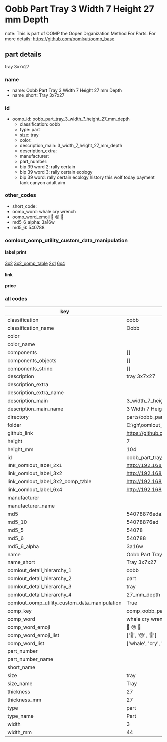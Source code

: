 # Oobb Part Tray 3 Width 7 Height 27 mm Depth  

note: This is part of OOMP the Oopen Organization Method For Parts. For more details: https://github.com/oomlout/oomp_base

##  part details
  



tray 3x7x27



### name
* name: Oobb Part Tray 3 Width 7 Height 27 mm Depth
* name_short: Tray 3x7x27 
### id
* oomp_id: oobb_part_tray_3_width_7_height_27_mm_depth
  * classification: oobb
  * type: part
  * size: tray
  * color: 
  * description_main: 3_width_7_height_27_mm_depth
  * description_extra: 
  * manufacturer: 
  * part_number: 
  * bip 39 word 2: rally certain
  * bip 39 word 3: rally certain ecology
  * bip 39 word: rally certain ecology history this wolf today payment tank canyon adult aim

### other_codes
* short_code: 
* oomp_word: whale cry wrench
* oomp_word_emoji :whale: :cry: :wrench:
* md5_6_alpha: 3a16w
* md5_6: 540788






### oomlout_oomp_utility_custom_data_manipulation
#### label print
[3x2](http://192.168.1.245:1112/?label=oomp%203a16w)
[3x2_oomp_table](http://192.168.1.108:1112/?label=oomp%203a16w)
[2x1](http://192.168.1.242:1112/?label=oomp%203a16w)
[6x4](http://192.168.1.55:1112/?label=oomp%203a16w)    

#### link

                              

#### price







### all codes 
| key | value |  
| --- | --- |  
| classification | oobb |  
| classification_name | Oobb |  
| color |  |  
| color_name |  |  
| components | [] |  
| components_objects | [] |  
| components_string | [] |  
| description | tray 3x7x27 |  
| description_extra |  |  
| description_extra_name |  |  
| description_main | 3_width_7_height_27_mm_depth |  
| description_main_name | 3 Width 7 Height 27 mm Depth |  
| directory | parts/oobb_part_tray_3_width_7_height_27_mm_depth |  
| folder | C:\gh\oomlout_oobb_version_4_generated_parts\parts\oobb_part_tray_3_width_7_height_27_mm_depth |  
| github_link | https://github.com/oomlout/oomlout_oomp_part_src/tree/main/parts/oobb_part_tray_3_width_7_height_27_mm_depth |  
| height | 7 |  
| height_mm | 104 |  
| id | oobb_part_tray_3_width_7_height_27_mm_depth |  
| link_oomlout_label_2x1 | http://192.168.1.242:1112/?label=oomp%203a16w |  
| link_oomlout_label_3x2 | http://192.168.1.245:1112/?label=oomp%203a16w |  
| link_oomlout_label_3x2_oomp_table | http://192.168.1.108:1112/?label=oomp%203a16w |  
| link_oomlout_label_6x4 | http://192.168.1.55:1112/?label=oomp%203a16w |  
| manufacturer |  |  
| manufacturer_name |  |  
| md5 | 54078876eda1bc6bf37066c28c096d8a |  
| md5_10 | 54078876ed |  
| md5_5 | 54078 |  
| md5_6 | 540788 |  
| md5_6_alpha | 3a16w |  
| name | Oobb Part Tray 3 Width 7 Height 27 mm Depth |  
| name_short | Tray 3x7x27  |  
| oomlout_detail_hierarchy_1 | oobb |  
| oomlout_detail_hierarchy_2 | part |  
| oomlout_detail_hierarchy_3 | tray |  
| oomlout_detail_hierarchy_4 | 27_mm_depth |  
| oomlout_oomp_utility_custom_data_manipulation | True |  
| oomp_key | oomp_oobb_part_tray_3_width_7_height_27_mm_depth |  
| oomp_word | whale cry wrench |  
| oomp_word_emoji | :whale: :cry: :wrench: |  
| oomp_word_emoji_list | [':whale:', ':cry:', ':wrench:'] |  
| oomp_word_list | ['whale', 'cry', 'wrench'] |  
| part_number |  |  
| part_number_name |  |  
| short_name |  |  
| size | tray |  
| size_name | Tray |  
| thickness | 27 |  
| thickness_mm | 27 |  
| type | part |  
| type_name | Part |  
| width | 3 |  
| width_mm | 44 |  
